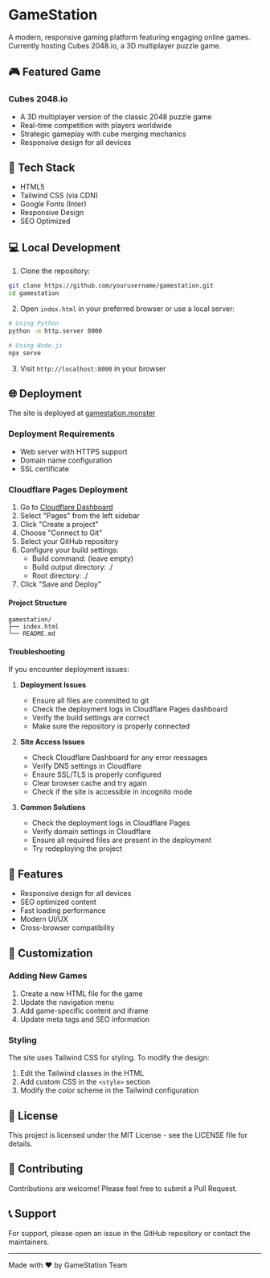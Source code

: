 # GameStation

A modern, responsive gaming platform featuring engaging online games. Currently hosting Cubes 2048.io, a 3D multiplayer puzzle game.

## 🎮 Featured Game

### Cubes 2048.io
- A 3D multiplayer version of the classic 2048 puzzle game
- Real-time competition with players worldwide
- Strategic gameplay with cube merging mechanics
- Responsive design for all devices

## 🚀 Tech Stack

- HTML5
- Tailwind CSS (via CDN)
- Google Fonts (Inter)
- Responsive Design
- SEO Optimized

## 💻 Local Development

1. Clone the repository:
```bash
git clone https://github.com/yourusername/gamestation.git
cd gamestation
```

2. Open `index.html` in your preferred browser or use a local server:
```bash
# Using Python
python -m http.server 8000

# Using Node.js
npx serve
```

3. Visit `http://localhost:8000` in your browser

## 🌐 Deployment

The site is deployed at [gamestation.monster](https://gamestation.monster)

### Deployment Requirements
- Web server with HTTPS support
- Domain name configuration
- SSL certificate

### Cloudflare Pages Deployment
1. Go to [Cloudflare Dashboard](https://dash.cloudflare.com)
2. Select "Pages" from the left sidebar
3. Click "Create a project"
4. Choose "Connect to Git"
5. Select your GitHub repository
6. Configure your build settings:
   - Build command: (leave empty)
   - Build output directory: ./
   - Root directory: ./
7. Click "Save and Deploy"

#### Project Structure
```
gamestation/
├── index.html
└── README.md
```

#### Troubleshooting
If you encounter deployment issues:

1. **Deployment Issues**
   - Ensure all files are committed to git
   - Check the deployment logs in Cloudflare Pages dashboard
   - Verify the build settings are correct
   - Make sure the repository is properly connected

2. **Site Access Issues**
   - Check Cloudflare Dashboard for any error messages
   - Verify DNS settings in Cloudflare
   - Ensure SSL/TLS is properly configured
   - Clear browser cache and try again
   - Check if the site is accessible in incognito mode

3. **Common Solutions**
   - Check the deployment logs in Cloudflare Pages
   - Verify domain settings in Cloudflare
   - Ensure all required files are present in the deployment
   - Try redeploying the project

## 📱 Features

- Responsive design for all devices
- SEO optimized content
- Fast loading performance
- Modern UI/UX
- Cross-browser compatibility

## 🔧 Customization

### Adding New Games
1. Create a new HTML file for the game
2. Update the navigation menu
3. Add game-specific content and iframe
4. Update meta tags and SEO information

### Styling
The site uses Tailwind CSS for styling. To modify the design:
1. Edit the Tailwind classes in the HTML
2. Add custom CSS in the `<style>` section
3. Modify the color scheme in the Tailwind configuration

## 📝 License

This project is licensed under the MIT License - see the LICENSE file for details.

## 🤝 Contributing

Contributions are welcome! Please feel free to submit a Pull Request.

## 📞 Support

For support, please open an issue in the GitHub repository or contact the maintainers.

---

Made with ❤️ by GameStation Team 